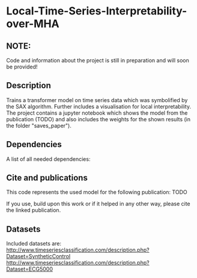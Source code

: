 # Local-Time-Series-Interpretability-over-MHA

## NOTE:
Code and information about the project is still in preparation and will soon be provided!

## Description

Trains a transformer model on time series data which was symbolified by the SAX algorithm. Further includes a visualisation for local interpretability. The project contains a jupyter notebook which shows the model from the publication (TODO) and also includes the weights for the shown results (in the folder "saves_paper").

## Dependencies
A list of all needed dependencies:



## Cite and publications
This code represents the used model for the following publication: TODO

If you use, build upon this work or if it helped in any other way, please cite the linked publication.


## Datasets

Included datasets are:
http://www.timeseriesclassification.com/description.php?Dataset=SyntheticControl
http://www.timeseriesclassification.com/description.php?Dataset=ECG5000
